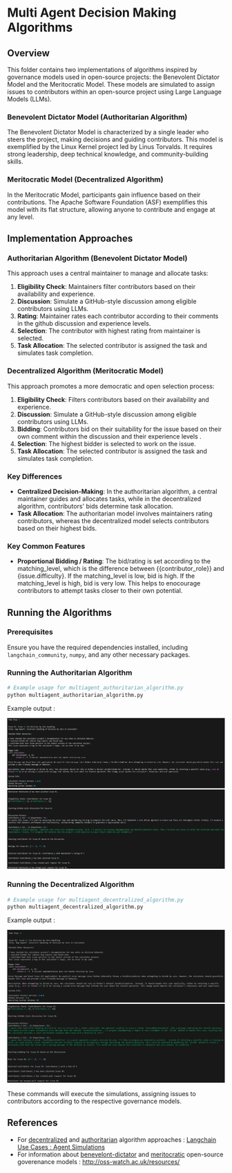 # Multi Agent Decision Making Algorithms 

## Overview

This folder contains two implementations of algorithms inspired by governance models used in open-source projects: the Benevolent Dictator Model and the Meritocratic Model. These models are simulated to assign issues to contributors within an open-source project using Large Language Models (LLMs).

### Benevolent Dictator Model (Authoritarian Algorithm)

The Benevolent Dictator Model is characterized by a single leader who steers the project, making decisions and guiding contributors. This model is exemplified by the Linux Kernel project led by Linus Torvalds. It requires strong leadership, deep technical knowledge, and community-building skills.

### Meritocratic Model (Decentralized Algorithm)

In the Meritocratic Model, participants gain influence based on their contributions. The Apache Software Foundation (ASF) exemplifies this model with its flat structure, allowing anyone to contribute and engage at any level.

## Implementation Approaches

### Authoritarian Algorithm (Benevolent Dictator Model)

This approach uses a central maintainer to manage and allocate tasks:

1. **Eligibility Check**: Maintainers filter contributors based on their availability and experience.
2. **Discussion**: Simulate a GitHub-style discussion among eligible contributors using LLMs.
3. **Rating**: Maintainer rates each contributor according to their comments in the github discussion and experience levels.
4. **Selection**: The contributor with highest rating from maintainer is selected.
5. **Task Allocation**: The selected contributor is assigned the task and simulates task completion.

### Decentralized Algorithm (Meritocratic Model)

This approach promotes a more democratic and open selection process:

1. **Eligibility Check**: Filters contributors based on their availability and experience.
2. **Discussion**: Simulate a GitHub-style discussion among eligible contributors using LLMs.
3. **Bidding**: Contributors bid on their suitability for the issue based on their own comment within the discussion and their experience levels .
4. **Selection**: The highest bidder is selected to work on the issue.
5. **Task Allocation**: The selected contributor is assigned the task and simulates task completion.

### Key Differences

- **Centralized Decision-Making**: In the authoritarian algorithm, a central maintainer guides and allocates tasks, while in the decentralized algorithm, contributors' bids determine task allocation.
- **Task Allocation**: The authoritarian model involves maintainers rating contributors, whereas the decentralized model selects contributors based on their highest bids.

### Key Common Features
- **Proportional Bidding / Rating**: The bid/rating is set according to the matching_level, which is the difference between {{contributor_role}} and {issue.difficulty}. If the matching_level is low, bid is high. If the matching_level is high, bid is very low. This helps to enocourage contributors to attempt tasks closer to their own potential.

## Running the Algorithms

### Prerequisites

Ensure you have the required dependencies installed, including `langchain_community`, `numpy`, and any other necessary packages.

### Running the Authoritarian Algorithm

```sh
# Example usage for multiagent_authoritarian_algorithm.py
python multiagent_authoritarian_algorithm.py
```

Example output : 

![alt text](authoritarian_output_1.png)
![alt text](authoritarian_output_2.png)

### Running the Decentralized Algorithm

```sh
# Example usage for multiagent_decentralized_algorithm.py
python multiagent_decentralized_algorithm.py
```

Example output : 

![alt text](decentralized_output_1.png)
![alt text](decentralized_output_2.png)


These commands will execute the simulations, assigning issues to contributors according to the respective governance models.

## References 
- For [decentralized](https://python.langchain.com.cn/docs/use_cases/agent_simulations/multiagent_bidding) and [authoritarian](https://python.langchain.com.cn/docs/use_cases/agent_simulations/multiagent_authoritarian) algorithm approaches : [Langchain Use Cases : Agent Simulations](https://python.langchain.com.cn/docs/use_cases/agent_simulations/)
- For information about [benevelont-dictator](http://oss-watch.ac.uk/resources/benevolentdictatorgovernancemodel) and [meritocratic](http://oss-watch.ac.uk/resources/meritocraticgovernancemodel) open-source goverenance models : http://oss-watch.ac.uk/resources/ 
